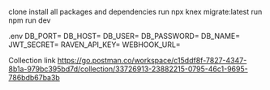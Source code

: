 clone
install all packages and dependencies 
run npx knex migrate:latest
run npm run dev

.env
DB_PORT=
DB_HOST=
DB_USER=
DB_PASSWORD=
DB_NAME=
JWT_SECRET=
RAVEN_API_KEY=
WEBHOOK_URL=

Collection link
https://go.postman.co/workspace/c15ddf8f-7827-4347-8b1a-979bc395bd7d/collection/33726913-23882215-0795-46c1-9695-786bdb67ba3b